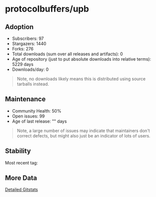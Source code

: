 # protocolbuffers/upb

## Adoption

- Subscribers: 97
- Stargazers: 1440
- Forks: 276
- Total downloads (sum over all releases and artifacts): 0
- Age of repository (just to put absolute downloads into relative terms): 5229 days
- Downloads/day: 0

> Note, no downloads likely means this is distributed using source tarballs instead.

## Maintenance

- Community Health: 50%
- Open issues: 99
- Age of last release: "<No Releases>" days

> Note, a large number of issues may indicate that maintainers don't correct defects, but might also
> just be an indicator of lots of users.

## Stability

Most recent tag: 

## More Data

[Detailed Gitstats](/bazel-catalog/gitstats/protocolbuffers/upb)

